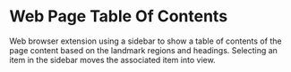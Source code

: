 # Web Page Table Of Contents
Web browser extension using a sidebar to show a table of contents of the page content based on the landmark regions and headings.   Selecting an item in the sidebar moves the associated item into view.
